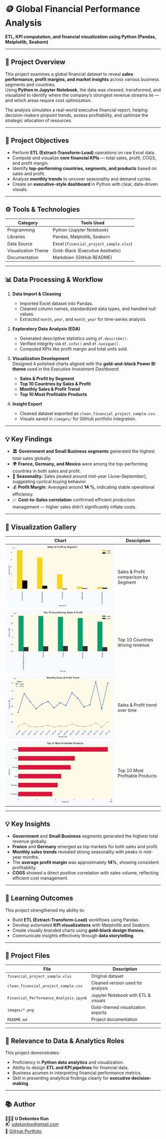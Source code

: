 # 🪙 Global Financial Performance Analysis
**ETL, KPI computation, and financial visualization using Python (Pandas, Matplotlib, Seaborn)**  

---

## 📘 Project Overview  
This project examines a global financial dataset to reveal **sales performance, profit margins, and market insights** across various business segments and countries.  
Using **Python in Jupyter Notebook**, the data was cleaned, transformed, and visualized to identify where the company’s strongest revenue streams lie — and which areas require cost optimization.  

The analysis simulates a real-world executive financial report, helping decision-makers pinpoint trends, assess profitability, and optimize the strategic allocation of resources.  

---

## 🎯 Project Objectives  
- Perform **ETL (Extract-Transform-Load)** operations on raw Excel data.  
- Compute and visualize **core financial KPIs** — total sales, profit, COGS, and profit margin.  
- Identify **top-performing countries, segments, and products** based on sales and profit.  
- Analyze **monthly trends** to uncover seasonality and demand cycles.  
- Create an **executive-style dashboard** in Python with clear, data-driven visuals.  

---

## ⚙️ Tools & Technologies  
| Category | Tools Used |
|-----------|-------------|
| Programming | Python (Jupyter Notebook) |
| Libraries | Pandas, Matplotlib, Seaborn |
| Data Source | Excel (`financial_project_sample.xlsx`) |
| Visualization Theme | Gold-Black (Executive Aesthetic) |
| Documentation | Markdown (GitHub README) |

---

## 📊 Data Processing & Workflow  
1. **Data Import & Cleaning**  
   - Imported Excel dataset into Pandas.  
   - Cleaned column names, standardized data types, and handled null values.  
   - Extracted `month`, `year`, and `month_year` for time-series analysis.  

2. **Exploratory Data Analysis (EDA)**  
   - Generated descriptive statistics using `df.describe()`.  
   - Verified integrity via `df.info()` and `df.nunique()`.  
   - Computed KPIs like profit margin and total units sold.  

3. **Visualization Development**  
   Designed 4 polished charts aligned with the **gold-and-black Power BI theme** used in the *Executive Investment Dashboard*:  
   - **Sales & Profit by Segment**  
   - **Top 10 Countries by Sales & Profit**  
   - **Monthly Sales & Profit Trend**  
   - **Top 10 Most Profitable Products**  

4. **Insight Export**  
   - Cleaned dataset exported as `clean_financial_project_sample.csv`.  
   - Visuals saved in `/images/` for GitHub portfolio integration.  

---

## 💡 Key Findings  
- 🏛 **Government and Small Business segments** generated the highest total sales globally.  
- 🌍 **France, Germany, and Mexico** were among the top-performing countries in both sales and profit.  
- 📆 **Seasonality:** Sales peaked around mid-year (June–September), suggesting cyclical buying behavior.  
- 💰 **Profit Margin:** Averaged around **14 %**, indicating stable operational efficiency.  
- 📈 **Cost-to-Sales correlation** confirmed efficient production management — higher sales didn’t significantly inflate costs.  

---

## 📸 Visualization Gallery  

| Chart | Description |
|-------|--------------|
| ![Sales & Profit by Segment](https://github.com/udekontee/Global-Financial-Performance-Analysis/blob/main/sales_profit_by_segment.png) | Sales & Profit comparison by Segment |
| ![Top Countries](https://github.com/udekontee/Global-Financial-Performance-Analysis/blob/main/top10_countries_sales_profit.png) | Top 10 Countries driving revenue |
| ![Monthly Sales Trend](https://github.com/udekontee/Global-Financial-Performance-Analysis/blob/main/monthly_sales_profit_trend.png) | Sales & Profit trend over time |
| ![Profitable Products](https://github.com/udekontee/Global-Financial-Performance-Analysis/blob/main/top10_profitable_products.png) | Top 10 Most Profitable Products |

---

## 💡 Key Insights  
- **Government** and **Small Business** segments generated the highest total revenue globally.  
- **France** and **Germany** emerged as top markets for both sales and profit.  
- **Monthly sales trends** revealed strong seasonality with peaks in mid-year months.  
- The **average profit margin** was approximately **14%**, showing consistent profitability.  
- **COGS** showed a direct positive correlation with sales volume, reflecting efficient cost management.

---

## 🧠 Learning Outcomes  
This project strengthened my ability to:  
- Build **ETL (Extract-Transform-Load)** workflows using Pandas.  
- Develop automated **KPI visualizations** with Matplotlib and Seaborn.  
- Create visually branded charts using **gold-black design themes**.  
- Communicate insights effectively through **data storytelling**.

---

## 🧾 Project Files  
| File | Description |
|------|--------------|
| `financial_project_sample.xlsx` | Original dataset |
| `clean_financial_project_sample.csv` | Cleaned version used for analysis |
| `Financial_Performance_Analysis.ipynb` | Jupyter Notebook with ETL & visuals |
| `images/*.png` | Gold-themed visualization exports |
| `README.md` | Project documentation |

---

## 💼 Relevance to Data & Analytics Roles  
This project demonstrates:  
- Proficiency in **Python data analytics** and visualization.  
- Ability to design **ETL and KPI pipelines** for financial data.  
- Business acumen in interpreting financial performance metrics.  
- Skill in presenting analytical findings clearly for **executive decision-making**.  

---

## 📚 Author  
👩🏽‍💻 **U Dekontee Kun**  
📬 *udekontee@gmail.com*  
🔗 [GitHub Portfolio](https://github.com/udekontee)
